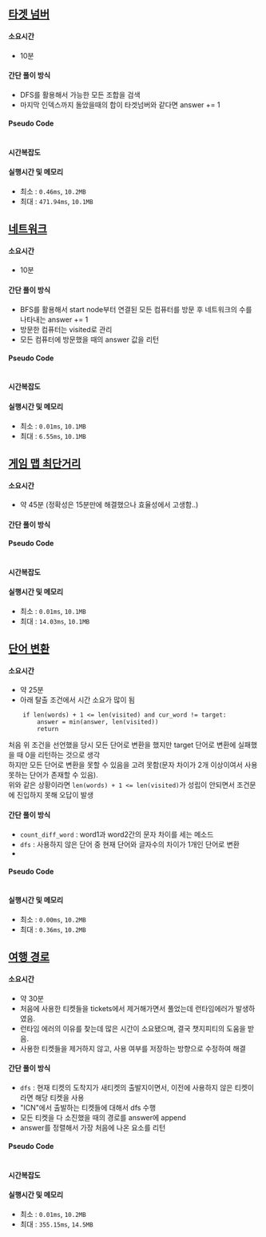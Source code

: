 ## [타겟 넘버](https://school.programmers.co.kr/learn/courses/30/lessons/43165)

#### 소요시간
- 10분

#### 간단 풀이 방식
- DFS를 활용해서 가능한 모든 조합을 검색
- 마지막 인덱스까지 돌았을때의 합이 타겟넘버와 같다면 answer += 1

#### Pseudo Code
```

```

#### 시간복잡도

#### 실행시간 및 메모리
- 최소 : `0.46ms`, `10.2MB`
- 최대 : `471.94ms`, `10.1MB`


## [네트워크](https://school.programmers.co.kr/learn/courses/30/lessons/43162)

#### 소요시간
- 10분

#### 간단 풀이 방식
- BFS를 활용해서 start node부터 연결된 모든 컴퓨터를 방문 후 네트워크의 수를 나타내는 answer += 1
- 방문한 컴퓨터는 visited로 관리
- 모든 컴퓨터에 방문했을 때의 answer 값을 리턴

#### Pseudo Code
```

```

#### 시간복잡도

#### 실행시간 및 메모리
- 최소 : `0.01ms`, `10.1MB`
- 최대 : `6.55ms`, `10.1MB`

## [게임 맵 최단거리](https://school.programmers.co.kr/learn/courses/30/lessons/1844)

#### 소요시간
- 약 45분 (정확성은 15분만에 해결했으나 효율성에서 고생함..)

#### 간단 풀이 방식

#### Pseudo Code
```

```

#### 시간복잡도

#### 실행시간 및 메모리
- 최소 : `0.01ms`, `10.1MB`
- 최대 : `14.03ms`, `10.1MB`

## [단어 변환](https://school.programmers.co.kr/learn/courses/30/lessons/43163)

#### 소요시간
- 약 25분
- 아래 탈출 조건에서 시간 소요가 많이 됨
```
    if len(words) + 1 <= len(visited) and cur_word != target:
        answer = min(answer, len(visited))
        return 
```
처음 위 조건을 선언했을 당시 모든 단어로 변환을 했지만 target 단어로 변환에 실패했을 때 0을 리턴하는 것으로 생각  
하지만 모든 단어로 변환을 못할 수 있음을 고려 못함(문자 차이가 2개 이상이여서 사용 못하는 단어가 존재할 수 있음).  
위와 같은 상황이라면 `len(words) + 1 <= len(visited)`가 성립이 안되면서 조건문에 진입하지 못해 오답이 발생

#### 간단 풀이 방식
- `count_diff_word` : word1과 word2간의 문자 차이를 세는 메소드
- `dfs` : 사용하지 않은 단어 중 현재 단어와 글자수의 차이가 1개인 단어로 변환
- 
#### Pseudo Code
````

````

#### 실행시간 및 메모리
- 최소 : `0.00ms`, `10.2MB`
- 최대 : `0.36ms`, `10.2MB`

## [여행 경로](https://school.programmers.co.kr/learn/courses/30/lessons/43164)

#### 소요시간
- 약 30분
- 처음에 사용한 티켓들을 tickets에서 제거해가면서 풀었는데 런타임에러가 발생하였음.
- 런타임 에러의 이유를 찾는데 많은 시간이 소요됐으며, 결국 챗지피티의 도움을 받음.
- 사용한 티켓들을 제거하지 않고, 사용 여부를 저장하는 방향으로 수정하여 해결

#### 간단 풀이 방식
- `dfs` : 현재 티켓의 도착지가 새티켓의 출발지이면서, 이전에 사용하지 않은 티켓이라면 해당 티켓을 사용
- "ICN"에서 출발하는 티켓들에 대해서 dfs 수행
- 모든 티켓을 다 소진했을 때의 경로를 answer에 append
- answer를 정렬해서 가장 처음에 나온 요소를 리턴

#### Pseudo Code
```

```

#### 시간복잡도

#### 실행시간 및 메모리
- 최소 : `0.01ms`, `10.2MB`
- 최대 : `355.15ms`, `14.5MB`